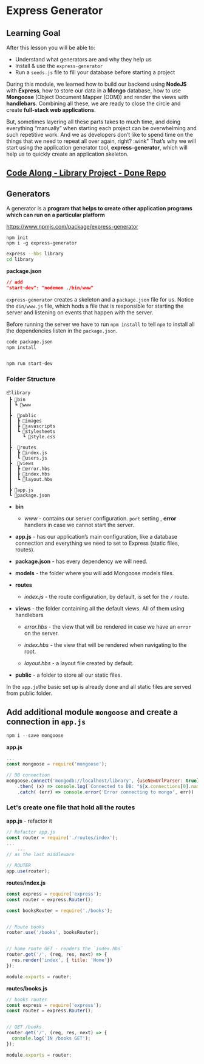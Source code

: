 # Express Generator

## Learning Goal

After this lesson you will be able to:

- Understand what generators are and why they help us
- Install & use the `express-generator`
- Run a `seeds.js` file to fill your database before starting a project



During this module, we learned how to build our backend using **NodeJS** with **Express**, how to store our data in a **Mongo** database, how to use **Mongoose** (Object Document Mapper (ODM)) and render the views with **handlebars**. Combining all these, we are ready to close the circle and create **full-stack web applications**.



But, sometimes layering all these parts takes to much time, and doing everything “manually” when starting each project can be overwhelming and such repetitive work. And we as developers don’t like to spend time on the things that we need to repeat all over again, right? :wink" That’s why we will start using the application generator tool, **express-generator**, which will help us to quickly create an application skeleton.



## [Code Along - Library Project - Done Repo](<https://github.com/ross-u/Express-and-Mongoose---Library-Code-Along-done->)





## Generators

A generator is a **program that helps to create other application programs which can run on a particular platform**



<https://www.npmjs.com/package/express-generator>





```
npm init
npm i -g express-generator
```



```bash
express --hbs library
cd library
```



**package.json**

```json
// add
"start-dev": "nodemon ./bin/www"
```

`express-generator`  creates a skeleton and a `package.json` file for us. Notice the `din/www.js` file, which hods a file that is responsible for starting the server and listening on events that happen with the server.

Before running the server we have to run `npm install` to tell `npm` to install all the dependencies listen in the `package.json`.



```bash
code package.json
npm install


npm run start-dev
```







### Folder Structure



```
📦library
 ┣ 📂bin
 ┃ ┗ 📜www
 ┃
 ┣	📂public
 ┃ 	┣ 📂images
 ┃ 	┣ 📂javascripts
 ┃ 	┗ 📂stylesheets
 ┃ 	  ┗ 📜style.css
 ┃ 	
 ┣ 	📂routes
 ┃ 	┣ 📜index.js
 ┃ 	┗ 📜users.js
 ┣  📂views
 ┃  ┣ 📜error.hbs
 ┃  ┣ 📜index.hbs
 ┃  ┗ 📜layout.hbs
 ┃
 ┣ 📜app.js
 ┗ 📜package.json
```



- **bin**

  - *www* - contains our server configuration. `port`  setting , **error** handlers in case we cannot start the server.

- **app.js** - has our application’s main configuration, like a database connection and everything we need to set to Express (static files, routes).

- **package.json** - has every dependency we will need.

- **models** - the folder where you will add Mongoose models files.

- **routes**

  - *index.js* - the route configuration, by default, is set for the `/` route.

    

- **views** - the folder containing all the default views. All of them using handlebars

  - *error.hbs* - the view that will be rendered in case we have an `error` on the server.

  - *index.hbs* - the view that will be rendered when navigating to the root.

  - *layout.hbs* - a layout file created by default.

    

- **public** - a folder to store all our static files. 

In the `app.js`the basic set up is already done and all static files are served from public folder.







## Add additional module `mongoose` and create a connection in `app.js`



```js
npm i --save mongoose
```





**app.js**

```js
...
const mongoose = require('mongoose');

// DB connection
mongoose.connect('mongodb://localhost/library', {useNewUrlParser: true})
    .then( (x) => console.log(`Connected to DB: "${x.connections[0].name}"`))
    .catch( (err) => console.error('Error connecting to mongo', err))

```







### Let's create one file that hold all the routes 

**app.js** - refactor it

```js
// Refactor app.js
const router = require('./routes/index');
...
	...
// as the last middleware

// ROUTER
app.use(router);

```





**routes/index.js**

```js
const express = require('express');
const router = express.Router();

const booksRouter = require('./books');


// Route books
router.use('/books', booksRouter);


// home route GET - renders the `index.hbs`
router.get('/', (req, res, next) => {
  res.render('index', { title: 'Home'})
});

module.exports = router;
```





**routes/books.js**

```js
// books router
const express = require('express');
const router = express.Router();


// GET /books
router.get('/', (req, res, next) => {
  console.log('IN /books GET');
});

module.exports = router;
```


